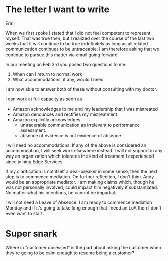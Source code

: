 # The letter I want to write

Erin,

When we first spoke I stated that I did not feel competent to represent
myself. That was true then, but I realized over the course of the last two
weeks that it will continue to be true indefinitely as long as all related
communication continues to be untraceable. I am therefore asking that we
continue to pursue this matter via email going forward.

In our meeting on Feb 3rd you posed two questions to me:

  1) When can I return to normal work
  2) What accommodations, if any, would I need

I am now able to answer both of these without consulting with my doctor.

I can work at full capacity as soon as

  - Amazon acknowledges to me and my leadership that I was mistreated
  - Amazon denounces and rectifies my mistreatment
  - Amazon explicitly acknowledges 
    - untracerable communication as irrelevant to performance assessment.
    - absence of evidence is not evidence of absence

I will need no accommodations. If any of the above is considered an
accommodation, I will seek work elsewhere instead.  I will not support in any
way an organization which tolerates the kind of treatment I experienced since
joining Edge Services.

If my clarification is not itself a deal-breaker in some sense, then the next
step is to commence mediation. On further reflection, I don't think Andy would be
an appropriate mediator. I am making claims which, though he was not
personally involved, could impact him negatively if substantiated. No matter
what his intentions, he cannot be impartial.

I will not need a Leave of Absence. I am ready to commence mediation Monday
and if it's going to take long enough that I need an LoA then I don't even
want to start.

# Super snark

Where in "customer obsessed" is the part about asking the customer when
they're going to be calm enough to resume being a customer?
